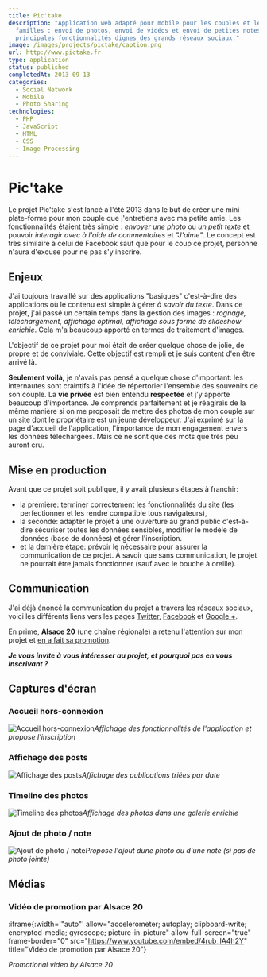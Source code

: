```yaml
---
title: Pic'take
description: "Application web adapté pour mobile pour les couples et les
  familles : envoi de photos, envoi de vidéos et envoi de petites notes sont les
  principales fonctionnalités dignes des grands réseaux sociaux."
image: /images/projects/pictake/caption.png
url: http://www.pictake.fr
type: application
status: published
completedAt: 2013-09-13
categories:
  - Social Network
  - Mobile
  - Photo Sharing
technologies:
  - PHP
  - JavaScript
  - HTML
  - CSS
  - Image Processing
---
```


# Pic'take

Le projet Pic'take s'est lancé à l'été 2013 dans le but de créer une mini plate-forme pour mon couple que j'entretiens avec ma petite amie. Les fonctionnalités étaient très simple : *envoyer une photo* ou *un petit texte* et pouvoir *interagir avec à l'aide de commentaires* et *"J'aime"*. Le concept est très similaire à celui de Facebook sauf que pour le coup ce projet, personne n'aura d'excuse pour ne pas s'y inscrire.

<!-- more -->

## Enjeux

J'ai toujours travaillé sur des applications "basiques" c'est-à-dire des applications où le contenu est simple à gérer *à savoir du texte*. Dans ce projet, j'ai passé un certain temps dans la gestion des images : *rognage, téléchargement, affichage optimal, affichage sous forme de slideshow enrichie*. Cela m'a beaucoup apporté en termes de traitement d'images.

L'objectif de ce projet pour moi était de créer quelque chose de jolie, de propre et de conviviale. Cette objectif est rempli et je suis content d'en être arrivé là.

**Seulement voilà,** je n'avais pas pensé à quelque chose d'important: les internautes sont craintifs à l'idée de répertorier l'ensemble des souvenirs de son couple. La **vie privée** est bien entendu **respectée** et j'y apporte beaucoup d'importance. Je comprends parfaitement et je réagirais de la même manière si on me proposait de mettre des photos de mon couple sur un site dont le propriétaire est un jeune développeur.
J'ai exprimé sur la page d'accueil de l'application, l'importance de mon engagement envers les données téléchargées. Mais ce ne sont que des mots que très peu auront cru.

## Mise en production

Avant que ce projet soit publique, il y avait plusieurs étapes à franchir:

- la première: terminer correctement les fonctionnalités du site (les perfectionner et les rendre compatible tous navigateurs),
- la seconde: adapter le projet à une ouverture au grand public c'est-à-dire sécuriser toutes les données sensibles, modifier le modèle de données (base de données) et gérer l'inscription.
- et la dernière étape: prévoir le nécessaire pour assurer la communication de ce projet. À savoir que sans communication, le projet ne pourrait être jamais fonctionner (sauf avec le bouche à oreille).

## Communication

J'ai déjà énoncé la communication du projet à travers les réseaux sociaux, voici les différents liens vers les pages [Twitter](https://twitter.com/PictakeApp), [Facebook](https://www.facebook.com/pictakeapp) et [Google +](https://plus.google.com/105755137064371505449).

En prime, **Alsace 20** (une chaîne régionale) a retenu l'attention sur mon projet et [en a fait sa promotion](http://www.wat.tv/video/alsace-0-bons-plans-net-en-6sozz_3klpr_.html).

***Je vous invite à vous intéresser au projet, et pourquoi pas en vous inscrivant ?***

## Captures d'écran

### Accueil hors-connexion

![Accueil hors-connexion](/images/projects/pictake/pictake-accueil.png)*Affichage des fonctionnalités de l'application et propose l'inscription*

### Affichage des posts

![Affichage des posts](/images/projects/pictake/pictake-general.png)*Affichage des publications triées par date*

### Timeline des photos

![Timeline des photos](/images/projects/pictake/pictake-timeline.png)*Affichage des photos dans une galerie enrichie*

### Ajout de photo / note

![Ajout de photo / note](/images/projects/pictake/pictake-ajout.png)*Propose l'ajout dune photo ou d'une note (si pas de photo jointe)*

## Médias

### Vidéo de promotion par Alsace 20

:iframe{:width='"auto"' allow="accelerometer; autoplay; clipboard-write; encrypted-media; gyroscope; picture-in-picture" allow-full-screen="true" frame-border="0" src="https://www.youtube.com/embed/4rub_lA4h2Y" title="Vidéo de promotion par Alsace 20"}

*Promotional video by Alsace 20*

